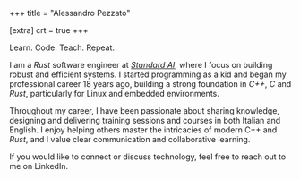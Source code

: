 +++
title = "Alessandro Pezzato"

[extra]
crt = true
+++

<div class="hero">Learn. Code. Teach. Repeat.</div>

I am a *Rust* software engineer at *[Standard AI](https://standard.ai/)*, where I
focus on building robust and efficient systems. I started programming as a kid
and began my professional career 18 years ago, building a strong foundation in
*C++*, *C* and *Rust*, particularly for Linux and embedded environments.

Throughout my career, I have been passionate about sharing knowledge,
designing and delivering training sessions and courses in both Italian and
English. I enjoy helping others master the intricacies of modern C++ and *Rust*,
and I value clear communication and collaborative learning.

If you would like to connect or discuss technology, feel free to reach out to
me on LinkedIn.

